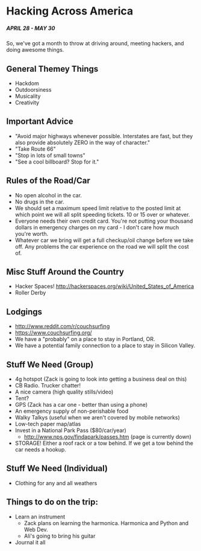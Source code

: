Hacking Across America
======================
##### APRIL 28 - MAY 30

So, we've got a month to throw at driving around, meeting hackers, and doing awesome things.

## General Themey Things

* Hackdom
* Outdoorsiness
* Musicality
* Creativity


## Important Advice
* "Avoid major highways whenever possible.  Interstates are fast, but they also provide absolutely ZERO in the way of character."
* "Take Route 66"
* "Stop in lots of small towns"
* "See a cool billboard?  Stop for it."


## Rules of the Road/Car
* No open alcohol in the car.
* No drugs in the car.
* We should set a maximum speed limit relative to the posted limit at which point we will all split speeding tickets.  10 or 15 over or whatever.
* Everyone needs their own credit card.  You're not putting your thousand dollars in emergency charges on my card - I don't care how much you're worth.
* Whatever car we bring will get a full checkup/oil change before we take off.  Any problems the car experience on the road we will split the cost of.

## Misc Stuff Around the Country
* Hacker Spaces! http://hackerspaces.org/wiki/United_States_of_America
* Roller Derby

## Lodgings
* http://www.reddit.com/r/couchsurfing
* https://www.couchsurfing.org/
* We have a "probably" on a place to stay in Portland, OR.
* We have a potential family connection to a place to stay in Silicon Valley.

## Stuff We Need (Group)
* 4g hotspot (Zack is going to look into getting a business deal on this)
* CB Radio.  Trucker chatter!
* A nice camera (high quality stills/video)
* Tent?
* GPS (Zack has a car one - better than using a phone)
* An emergency supply of non-perishable food
* Walky Talkys (useful when we aren't covered by mobile networks)
* Low-tech paper map/atlas
* Invest in a National Park Pass ($80/car/year)
    * http://www.nps.gov/findapark/passes.htm (page is currently down)
* STORAGE!  Either a roof rack or a tow behind.  If we get a tow behind the car needs a hookup.

## Stuff We Need (Individual)
* Clothing for any and all weathers

## Things to do on the trip:
* Learn an instrument
    * Zack plans on learning the harmonica. Harmonica and Python and Web Dev.
    * Ali's going to bring his guitar
* Journal it all


